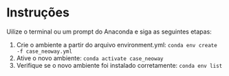 # Instruções

Uilize o terminal ou um prompt do Anaconda e siga as seguintes etapas:

1. Crie o ambiente a partir do arquivo environment.yml: `conda env create -f case_neoway.yml`
2. Ative o novo ambiente: `conda activate case_neoway`
3. Verifique se o novo ambiente foi instalado corretamente: `conda env list`
